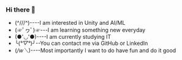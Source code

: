 ### Hi there 👋

<!--
**Kargisa/Kargisa** is a ✨ _special_ ✨ repository because its `README.md` (this file) appears on your GitHub profile.

Here are some ideas to get you started:

- 🔭 I’m currently working on ...
- 🌱 I’m currently learning ...
- 👯 I’m looking to collaborate on ...
- 🤔 I’m looking for help with ...
- 💬 Ask me about ...
- 📫 How to reach me: ...
- 😄 Pronouns: ...
- ⚡ Fun fact: ...
-->

- (^///^)----I am interested in Unity and AI/ML
- (☞ﾟヮﾟ)☞---I am learning something new everyday
- (●'◡'●)----I am currently studying IT
- ╰(*°▽°*)╯--You can contact me via GitHub or LinkedIn
- (*/w＼*)----Most importantly I want to do have fun and do it good

